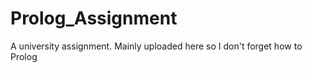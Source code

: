 Prolog_Assignment
=================

A university assignment. Mainly uploaded here so I don't forget how to Prolog 
